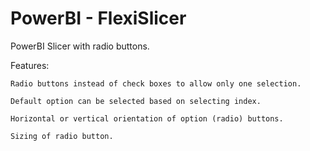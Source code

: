 # PowerBI - FlexiSlicer
PowerBI Slicer with radio buttons. 

Features:
	
	Radio buttons instead of check boxes to allow only one selection.
	
	Default option can be selected based on selecting index.
	
	Horizontal or vertical orientation of option (radio) buttons.
	
	Sizing of radio button.
